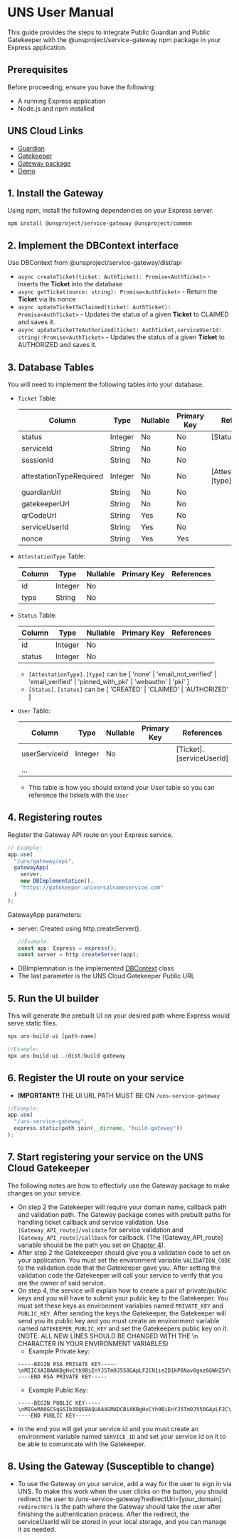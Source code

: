 # UNS User Manual

This guide provides the steps to integrate Public Guardian and Public Gatekeeper with the @unsproject/service-gateway npm package in your Express application.

## Prerequisites

Before proceeding, ensure you have the following:

- A running Express application
- Node.js and npm installed

## UNS Cloud Links

- <a href="https://guardian.universalnameservice.com" target="_blank">Guardian</a>
- <a href="https://gatekeeper.universalnameservice.com" target="_blank">Gatekeeper</a>
- <a href="https://www.npmjs.com/package/@unsproject/service-gateway" target="_blank">Gateway package</a>
- <a href="https://demo.universalnameservice.com" target="_blank">Demo</a>

## 1. Install the Gateway

Using npm, install the following dependencies on your Express server.

```
npm install @unsproject/service-gateway @unsproject/common
```

## 2. Implement the DBContext interface

Use DBContext from @unsproject/service-gateway/dist/api

- `async createTicket(ticket: AuthTicket): Promise<AuthTicket>` - Inserts the **Ticket** into the database
- `async getTicket(nonce: string): Promise<AuthTicket>` - Return the **Ticket** via its nonce
- `async updateTicketToClaimed(ticket: AuthTicket): Promise<AuthTicket>` - Updates the status of a given **Ticket** to CLAIMED and saves it.
- `async updateTicketToAuthorized(ticket: AuthTicket,serviceUserId: string):Promise<AuthTicket>` - Updates the status of a given **Ticket** to AUTHORIZED and saves it.

## 3. Database Tables

You will need to implement the following tables into your database.

- `Ticket` Table:

  | Column                  | Type    | Nullable | Primary Key | References               |
  | ----------------------- | ------- | -------- | ----------- | ------------------------ |
  | status                  | Integer | No       | No          | [Status].[status]        |
  | serviceId               | String  | No       | No          |                          |
  | sessionId               | String  | No       | No          |                          |
  | attestationTypeRequired | Integer | No       | No          | [AttestationType].[type] |
  | guardianUrl             | String  | No       | No          |                          |
  | gatekeeperUrl           | String  | No       | No          |                          |
  | qrCodeUrl               | String  | Yes      | No          |                          |
  | serviceUserId           | String  | Yes      | No          |                          |
  | nonce                   | String  | Yes      | Yes         |                          |

- `AttestationType` Table:

  | Column | Type    | Nullable | Primary Key | References |
  | ------ | ------- | -------- | ----------- | ---------- |
  | id     | Integer | No       |             |            |
  | type   | String  | No       |             |            |

- `Status` Table:

  | Column | Type    | Nullable | Primary Key | References |
  | ------ | ------- | -------- | ----------- | ---------- |
  | id     | Integer | No       |             |            |
  | status | Integer | No       |             |            |

  - `[AttestationType].[type]` can be [ 'none' | 'email_not_verified' | 'email_verified' | 'pinned_with_pki' | 'webauthn' | 'pki' ]
  - `[Status].[status]` can be [ 'CREATED' | 'CLAIMED' | 'AUTHORIZED' ]

- `User` Table:

  | Column        | Type    | Nullable | Primary Key | References               |
  | ------------- | ------- | -------- | ----------- | ------------------------ |
  | userServiceId | Integer | No       |             | [Ticket].[serviceUserId] |
  | ...           |         |          |             |                          |

  - This table is how you should extend your User table so you can reference the tickets with the `User`

## 4. Registering routes

Register the Gateway API route on your Express service.

```js
// Example:
app.use(
  "/uns/gateway/api",
  gatewayApp(
    server,
    new DBImplementation(),
    "https://gatekeeper.universalnameservice.com"
  )
);
```

GatewayApp parameters:

- server: Created using http.createServer().
  ```js
  //Example:
  const app: Express = express();
  const server = http.createServer(app);
  ```
- DBImplemnation is the implemented [DBContext](#3-implement-the-dbcontext-interface) class
- The last parameter is the UNS Cloud Gatekeeper Public URL

## 5. Run the UI builder

This will generate the prebuilt UI on your desired path where Express would serve static files.

```js
npx uns-build-ui [path-name]

//Example:
npx uns-build-ui ./dist/build-gateway
```

## 6. Register the UI route on your service

- **IMPORTANT!!** THE UI URL PATH MUST BE ON `/uns-service-gateway`

```js
//Example:
app.use(
  "/uns-service-gateway",
  express.static(path.join(__dirname, "build-gateway"))
);
```

## 7. Start registering your service on the UNS Cloud Gatekeeper

The following notes are how to effectivly use the Gateway package to make changes on your service.

- On step 2 the Gatekeeper will require your domain name, callback path and validation path. The Gateway package comes with prebuilt paths for handling ticket callback and service validation. Use `[Gateway_API_route]/validate` for service validation and `[Gateway_API_route]/callback` for callback. (The [Gateway_API_route] variable should be the path you set on [Chapter 4](#4-registering-routes-gateway_api_route)).
- After step 2 the Gatekeeeper should give you a validation code to set on your application. You must set the environment variable `VALIDATION_CODE` to the validation code that the Gatekeeper gave you. After setting the validation code the Gatekeeper will call your service to verify that you are the owner of said service.
- On step 4, the service will explain how to create a pair of private/public keys and you will have to submit your public key to the Gatekeeper. You must set these keys as environment variables named `PRIVATE_KEY` and `PUBLIC_KEY`. After sending the keys the Gatekeeper, the Gatekeeper will send you its public key and you must create an environment variable named `GATEKEEPER_PUBLIC_KEY` and set the Gatekeepers public key on it. (NOTE: ALL NEW LINES SHOULD BE CHANGED WITH THE \n CHARACTER IN YOUR ENVIRONMENT VARIABLES)
  - Example Private key:
  ```
  -----BEGIN RSA PRIVATE KEY-----\nMIICXAIBAAKBgHvCth9BiEnYJ5Tm9J550GApLF2CN1ie2D1kP6Nav0gnz6GWHZ5Y\nGiWXITorXvcxH1w0+cvFsQbrZW2MNDi85+qnZySpXemZDOAP2CKs0xOOfHkbLeYL\nJzzNdJvoqNrxwE0X3AqVYkSiN/0haHq0Edw/ab6sqDQE49pdBnThIgI5AgMBAAEC\ngYAffytogv4ThQ51x92Do47TmkbvOV+qjyqLXUMQ6Nx7mZ4vCoxZKyTkYjUTn8wY\nbwkDJ3xXTuXB1BDJM4Bq3DDNXTA2DYjRUBoCcNKDRbQhJtDVm5zfkgqBU4giPMS5\n/RUnKR0UZSTK5IeGVJCdwwJfhpQTqU5CwfisrfeAVuDrfQJBAMjYW/+mz8bPCUHj\nal9IYn2EkoRjCFmcm/7zvmk1DXNieT8lJIPMvgcKcvTaOSdN3PogpK/okoXTq4Kv\njxLyWXMCQQCdvzhvh9BlBAMuFc9mN1nLdF8pPea4R0XN0iunlvCBvbTuJx7DXVGK\nfM1iZkh+QlLYQUEyfD/UUXtDkSQddTqjAkEAtsXuMuCjBNE0I3nJO5yrxH34t/FH\nkAUtEP7PsP5Ol0pt/EDY0fholg+0PY65pEL/bcB3Hn4PmSnfUrZhBWT2cQJALbkj\nbpB7Qwxqr4z61LHugR52Bso+eeOOxB3LMYR6qeCG9RC5xf7ih7WtAnyLPq2SvcQM\nVcnV5oDHrcoAIdm86QJBAKIQQiJ+tClgmeGwUpPVzQ5qJgeMvZC/gDtExJuc5Wl0\nM3SrF5lYPXDiPonBIlOEhzL90fXHai5iuxmZogEUbkw=\n-----END RSA PRIVATE KEY-----
  ```
  - Example Public Key:
  ```
  -----BEGIN PUBLIC KEY-----\nMIGeMA0GCSqGSIb3DQEBAQUAA4GMADCBiAKBgHvCth9BiEnYJ5Tm9J550GApLF2C\nN1ie2D1kP6Nav0gnz6GWHZ5YGiWXITorXvcxH1w0+cvFsQbrZW2MNDi85+qnZySp\nXemZDOAP2CKs0xOOfHkbLeYLJzzNdJvoqNrxwE0X3AqVYkSiN/0haHq0Edw/ab6s\nqDQE49pdBnThIgI5AgMBAAE=\n-----END PUBLIC KEY-----
  ```
- In the end you will get your service id and you must create an environment variable named `SERVICE_ID` and set your service id on it to be able to comunicate with the Gatekeeper.

## 8. Using the Gateway (Susceptible to change)

- To use the Gateway on your service, add a way for the user to sign in via UNS. To make this work when the user clicks on the button, you should redirect the user to /uns-service-gateway?redirectUri=[your_domain]. `redirectUri` is the path where the Gateway should take the user after finishing the authentication process. After the redirect, the serviceUserId will be stored in your local storage, and you can manage it as needed.
